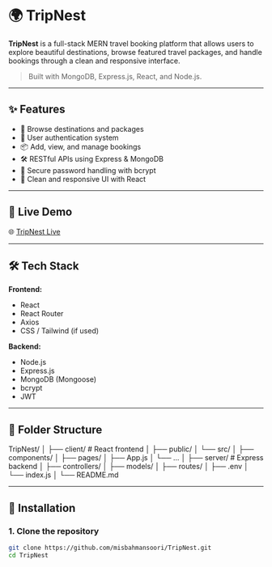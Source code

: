 # 🌍 TripNest

**TripNest** is a full-stack MERN travel booking platform that allows users to explore beautiful destinations, browse featured travel packages, and handle bookings through a clean and responsive interface.

> Built with MongoDB, Express.js, React, and Node.js.

---

## ✨ Features

- 🧳 Browse destinations and packages
- 👤 User authentication system
- 📦 Add, view, and manage bookings
- 🛠️ RESTful APIs using Express & MongoDB
- 🔐 Secure password handling with bcrypt
- 🎨 Clean and responsive UI with React

---

## 🚀 Live Demo

🌐 [TripNest Live](https://tripnest.onrender.com)  


---

## 🛠️ Tech Stack

**Frontend:**
- React
- React Router
- Axios
- CSS / Tailwind (if used)

**Backend:**
- Node.js
- Express.js
- MongoDB (Mongoose)
- bcrypt
- JWT

---

## 📂 Folder Structure
TripNest/
│
├── client/ # React frontend
│ ├── public/
│ └── src/
│ ├── components/
│ ├── pages/
│ ├── App.js
│ └── ...
│
├── server/ # Express backend
│ ├── controllers/
│ ├── models/
│ ├── routes/
│ ├── .env
│ └── index.js
│
└── README.md


---

## 🔧 Installation

### 1. Clone the repository
```bash
git clone https://github.com/misbahmansoori/TripNest.git
cd TripNest



